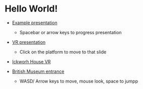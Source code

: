 # Hello World!

* [Example presentation](hosted/presentation.html)
  * Spacebar or arrow keys to progress presentation
  
* [VR presentation](hosted/vrpresentation.html)
  * Click on the platform to move to that slide

* [Ickworh House VR](hosted/ickworth.html)
* [British Museum entrance](hosted/BM-enterence-vlayout.html)
  * WASD/ Arrow keys to move, mouse look, space to jumpp
